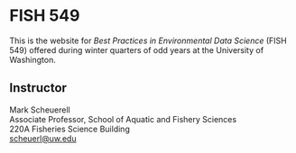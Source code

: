 # FISH 549

This is the website for _Best Practices in Environmental Data Science_ (FISH 549) offered during winter quarters of odd years at the University of Washington.

## Instructor

Mark Scheuerell   
Associate Professor, School of Aquatic and Fishery Sciences  
220A Fisheries Science Building  
scheuerl@uw.edu
